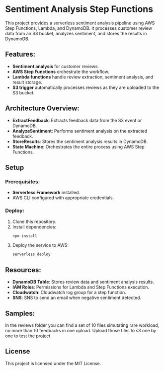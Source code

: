 # Sentiment Analysis Step Functions

This project provides a serverless sentiment analysis pipeline using AWS Step Functions, Lambda, and DynamoDB. It processes customer review data from an S3 bucket, analyzes sentiment, and stores the results in DynamoDB.

## Features:
- **Sentiment analysis** for customer reviews.
- **AWS Step Functions** orchestrate the workflow.
- **Lambda functions** handle review extraction, sentiment analysis, and result storage.
- **S3 trigger** automatically processes reviews as they are uploaded to the S3 bucket.

## Architecture Overview:
- **ExtractFeedback**: Extracts feedback data from the S3 event or DynamoDB.
- **AnalyzeSentiment**: Performs sentiment analysis on the extracted feedback.
- **StoreResults**: Stores the sentiment analysis results in DynamoDB.
- **State Machine**: Orchestrates the entire process using AWS Step Functions.

## Setup

### Prerequisites:
- **Serverless Framework** installed.
- AWS CLI configured with appropriate credentials.

### Deploy:
1. Clone this repository.
2. Install dependencies:
   ```bash
   npm install
   ```
3. Deploy the service to AWS:
   ```bash
   serverless deploy
   ```

## Resources:
- **DynamoDB Table**: Stores review data and sentiment analysis results.
- **IAM Roles**: Permissions for Lambda and Step Functions execution.
- **Cloudwatch**: Cloudwatch log group for a step function.
- **SNS**: SNS to send an email when negative sentiment detected.

## Samples:
In the reviews folder you can find a set of 10 files simutating rare workload, no more than 10 
feedbacks in one upload. Upload those files to s3 one by one to test the project.

## License
This project is licensed under the MIT License.